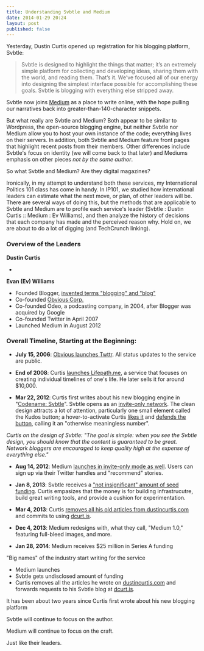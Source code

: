 ```yaml
---
title: Understanding Svbtle and Medium
date: 2014-01-29 20:24
layout: post
published: false
---
```


Yesterday, Dustin Curtis opened up registration for his blogging platform, Svbtle: 

> Svbtle is designed to highlight the things that matter; it’s an extremely simple platform for collecting and developing ideas, sharing them with the world, and reading them. That’s it. We’ve focused all of our energy into designing the simplest interface possible for accomplishing these goals. Svbtle is blogging with everything else stripped away.

Svbtle now joins [Medium](http://medium.com) as a place to write online, with the hope pulling our narratives back into greater-than-140-character snippets. 

But what really are Svbtle and Medium? Both appear to be similar to Wordpress, the open-source blogging engine, but neither Svbtle nor Medium allow you to host your own instance of the code; everything lives on their servers. In addition, both Svbtle and Medium feature front pages that highlight recent posts from their members. Other differences include Svbtle's focus on identity (we will come back to that later) and Mediums emphasis on other pieces _not by the same author_. 

So what Svbtle and Medium? Are they digital magazines? 

Ironically, in my attempt to understand both these services, my International Politics 101 class has come in handy. In IP101, we studied how international leaders can estimate what the next move, or plan, of other leaders will be. There are several ways of doing this, but the methods that are applicable to Svbtle and Medium are to profile each service's leader (Svbtle : Dustin Curtis :: Medium : Ev Williams), and then analyze the history of decisions that each company has made and the perceived reason why. Hold on, we are about to do a lot of digging (and TechCrunch linking). 

### Overview of the Leaders

**Dustin Curtis**

- 

**Evan (Ev) Williams**

- Founded Blogger, [invented terms "blogging" and "blog"](http://listserv.linguistlist.org/cgi-bin/wa?A2=ind0804C&L=ADS-L&P=R16795&I=-3)
- Co-founded [Obvious Corp.](http://www.crunchbase.com/company/obvious)
- Co-founded Odeo, a podcasting company, in 2004, after Blogger was acquired by Google
- Co-founded Twitter in April 2007
- Launched Medium in August 2012

### Overall Timeline, Starting at the Beginning:

- **July 15, 2006**: [Obvious launches Twttr](http://techcrunch.com/2006/07/15/is-twttr-interesting/). All status updates to the service are public. 

- **End of 2008**: Curtis [launches Lifepath.me](http://dcurt.is/facebook-timelines-and-lifepath-me-4), a service that focuses on creating individual timelines of one's life. He later sells it for around $10,000. 

- **Mar 22, 2012**: Curtis first writes about his new blogging engine in "[Codename: Svbtle](http://dcurt.is/codename-svbtle)". Svbtle opens as an [invite-only network](http://www.theverge.com/2012/3/23/2897027/svbtle-dustin-curtis-obtvse-clone-open-source). The clean design attracts a lot of attention, particularly one small element called the Kudos button; a hover-to-activate Curtis [likes it](https://twitter.com/dcurtis/status/164080493384577025) and [defends the button](http://dcurt.is/unkudo), calling it an "otherwise meaningless number". 
 
_Curtis on the design of Svbtle: "The goal is simple: when you see the Svbtle design, you should know that the content is guaranteed to be great. Network bloggers are encouraged to keep quality high at the expense of everything else."_

- **Aug 14, 2012**: Medium [launches in invite-only mode as well](http://blog.sfgate.com/techchron/2012/08/14/twitter-founders-preview-new-online-publishing-medium/). Users can sign up via their Twitter handles and "recommend" stories. 

- **Jan 8, 2013**: Svbtle receives a ["not insignificant" amount of seed funding](http://techcrunch.com/2013/01/08/with-funding-for-svbtle-dustin-curtis-wants-to-build-a-business-in-long-form-online-content/). Curtis empasizes that the money is for building infrastrucutre, build great writing tools, and provide a cushion for experimentation. 

- **Mar 4, 2013**: Curtis [removes all his old articles from dustincurtis.com](http://www.quora.com/Dustin-Curtis-1/What-happened-to-the-articles-at-Dustincurtis-com/answer/Dustin-Curtis) and commits to using [dcurt.is](http://dcurt.is).  
 
- **Dec 4, 2013**: Medium redesigns with, what they call, "Medium 1.0," featuring full-bleed images, and more. 

- **Jan 28, 2014**: Medium receives $25 million in Series A funding

"Big names" of the industry start writing for the service
- Medium launches
- Svbtle gets undisclosed amount of funding
- Curtis removes all the articles he wrote on [dustincurtis.com](http://dustincurtis.com) and forwards requests to his Svbtle blog at [dcurt.is](http://dcurt.is). 


It has been about two years since Curtis first wrote about his new blogging platform

Svbtle will continue to focus on the author. 

Medium will continue to focus on the craft. 

Just like their leaders. 